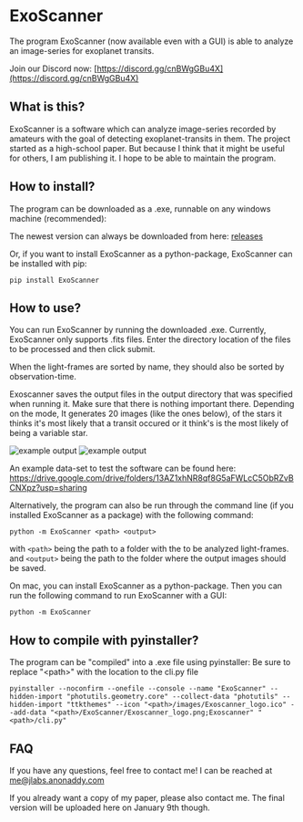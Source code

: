 # ExoScanner
The program ExoScanner (now available even with a GUI) is able to analyze an image-series for exoplanet transits.

Join our Discord now: [https://discord.gg/cnBWgGBu4X](https://discord.gg/cnBWgGBu4X)

## What is this?
ExoScanner is a software which can analyze image-series recorded by amateurs
with the goal of detecting exoplanet-transits in them. The project started as
a high-school paper. But because I think that it might be useful for others,
I am publishing it. I hope to be able to maintain the program.

## How to install?

The program can be downloaded as a .exe, runnable on any windows machine (recommended):

The newest version can always be downloaded from here: [releases](https://github.com/josia-john/ExoScanner/releases)

Or, if you want to install ExoScanner as a python-package, ExoScanner can be installed with pip:
```
pip install ExoScanner
```

## How to use?
You can run ExoScanner by running the downloaded .exe. Currently, ExoScanner only
supports .fits files. Enter the directory location of the files 
to be processed and then click submit. 

When the light-frames are sorted by name, they should also be sorted by observation-time.

Exoscanner saves the output files in the output directory that was specified when running it.
Make sure that there is nothing important there. Depending on the mode, It generates 20 images (like the ones below),
of the stars it thinks it's most likely that a transit occured or it think's is the most likely of
being a variable star.

![example output](images/exampleOutput.png)
![example output](images/exampleOutput2.png)

An example data-set to test the software can be found here: 
https://drive.google.com/drive/folders/13AZ1xhNR8qf8G5aFWLcC5ObRZvBCNXpz?usp=sharing

Alternatively, the program can also be run through the command line (if you
installed ExoScanner as a package) with the following command:
```
python -m ExoScanner <path> <output>
```
with `<path>` being the path to a folder with the to be analyzed light-frames.
and `<output>` being the path to the folder where the output images should be
saved.

On mac, you can install ExoScanner as a python-package. Then you can run the following command to
run ExoScanner with a GUI:

```
python -m ExoScanner
```

## How to compile with pyinstaller?
The program can be "compiled" into a .exe file using pyinstaller: Be sure to replace "\<path>\" with the location to the cli.py file
```
pyinstaller --noconfirm --onefile --console --name "ExoScanner" --hidden-import "photutils.geometry.core" --collect-data "photutils" --hidden-import "ttkthemes" --icon "<path>/images/Exoscanner_logo.ico" --add-data "<path>/ExoScanner/Exoscanner_logo.png;Exoscanner" "<path>/cli.py"
```

## FAQ
If you have any questions, feel free to contact me! I can be reached at [me@jlabs.anonaddy.com](mailto:me@jlabs.anonaddy.com)

If you already want a copy of my paper, please also contact me. The final version
will be uploaded here on January 9th though.
